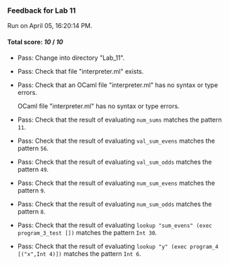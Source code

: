 ### Feedback for Lab 11

Run on April 05, 16:20:14 PM.

#### Total score: _10_ / _10_

+ Pass: Change into directory "Lab_11".

+ Pass: Check that file "interpreter.ml" exists.

+ Pass: Check that an OCaml file "interpreter.ml" has no syntax or type errors.

    OCaml file "interpreter.ml" has no syntax or type errors.



+ Pass: Check that the result of evaluating `num_sums` matches the pattern `11`.

   



+ Pass: Check that the result of evaluating `val_sum_evens` matches the pattern `56`.

   



+ Pass: Check that the result of evaluating `val_sum_odds` matches the pattern `49`.

   



+ Pass: Check that the result of evaluating `num_sum_evens` matches the pattern `9`.

   



+ Pass: Check that the result of evaluating `num_sum_odds` matches the pattern `8`.

   



+ Pass: Check that the result of evaluating `lookup "sum_evens" (exec program_3_test [])` matches the pattern `Int 30`.

   



+ Pass: Check that the result of evaluating `lookup "y" (exec program_4 [("x",Int 4)])` matches the pattern `Int 6`.

   



